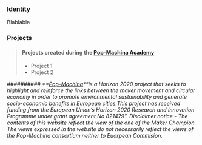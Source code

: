 
### Identity
Blablabla

### Projects
> #### Projects created during the **[Pop-Machina Academy](https://pop-machina.eu/academy)**
> 
> - Project 1
> - Project 2
>

########## <em>**[Pop-Machina](https://pop-machina.eu/)**is a Horizon 2020 project that seeks to highlight and reinforce the links between the maker movement and circular economy in order to promote environmental sustainability and generate socio-economic benefits in European cities.This project has received funding from the European Union’s Horizon 2020 Research and Innovation Programme under grant agreement No 821479”. Disclaimer notice - The contents of this website reflect the view of the one of the Maker Champion. The views expressed in the website do not necessarily reflect the views of the Pop-Machina consortium neither to Euorpean Commision.</em>
